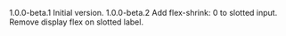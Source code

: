 1.0.0-beta.1
    Initial version.
1.0.0-beta.2
    Add flex-shrink: 0 to slotted input.
    Remove display flex on slotted label.